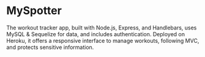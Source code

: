 # MySpotter
The workout tracker app, built with Node.js, Express, and Handlebars, uses MySQL &amp; Sequelize for data, and includes authentication. Deployed on Heroku, it offers a responsive interface to manage workouts, following MVC, and protects sensitive information.
